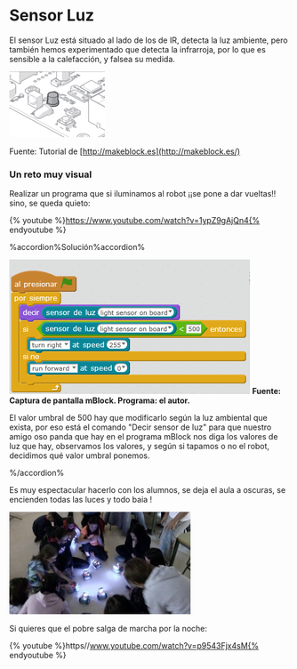 
# Sensor Luz

El sensor Luz está situado al lado de los de IR, detecta la luz ambiente, pero también hemos experimentado que detecta la infrarroja, por lo que es sensible a la calefacción, y falsea su medida.

![](img/sensorLuz.png)

Fuente: Tutorial de [http://makeblock.es](http://makeblock.es/)

### Un reto muy visual

Realizar un programa que si iluminamos al robot ¡¡se pone a dar vueltas!! sino, se queda quieto:

{% youtube %}https://www.youtube.com/watch?v=1ypZ9gAjQn4{% endyoutube %}

%accordion%Solución%accordion%

![](img/gira-si-no-luz.png)
**Fuente: Captura de pantalla mBlock. Programa: el autor.**

El valor umbral de 500 hay que modificarlo según la luz ambiental que exista, por eso está el comando "Decir sensor de luz" para que nuestro amigo oso panda que hay en el programa mBlock nos diga los valores de luz que hay, observamos los valores, y según si tapamos o no el robot, decidimos qué valor umbral ponemos.

%/accordion%

Es muy espectacular hacerlo con los alumnos, se deja el aula a oscuras, se encienden todas las luces y todo baia !

![](/assets/IMG_20171109_133641682.jpg)

Si quieres que el pobre salga de marcha por la noche:

{% youtube %}https//www.youtube.com/watch?v=p9543Fjx4sM{% endyoutube %}


